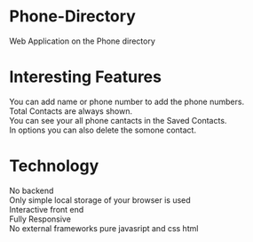 # Phone-Directory
Web Application on the Phone directory
# Interesting Features
  You can add name or phone number to add the phone numbers.   
  Total Contacts are always shown.  
  You can see your all phone cantacts in the Saved Contacts.  
  In options you can also delete the somone contact.  
  
# Technology
   No backend   
   Only simple local storage of your browser is used    
   Interactive front end   
   Fully Responsive   
   No external frameworks pure javasript and css html    
   
  
  
  
